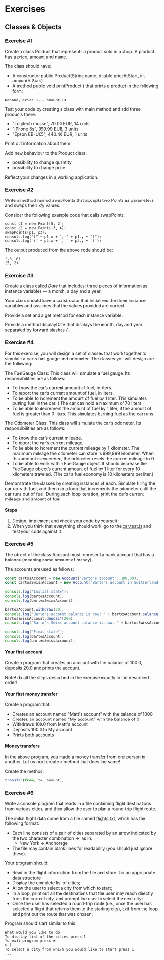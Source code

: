 # Exercises

## Classes & Objects

### Exercise #1

Create a class Product that represents a product sold in a shop. A product has a price, amount and name.

The class should have:

  - A constructor public Product(String name, double priceAtStart, int amountAtStart)
  - A method public void printProduct() that prints a product in the following form:

```
Banana, price 1.1, amount 13
```

Test your code by creating a class with main method and add three products there:

  - "Logitech mouse", 70.00 EUR, 14 units
  - "iPhone 5s", 999.99 EUR, 3 units
  - "Epson EB-U05", 440.46 EUR, 1 units
  
Print out information about them.

Add new behaviour to the Product class:

  - possibility to change quantity
  - possibility to change price
  
Reflect your changes in a working application.

### Exercise #2

Write a method named swapPoints that accepts two Points as parameters and swaps their x/y values.

Consider the following example code that calls swapPoints:

```
const p1 = new Point(5, 2);
const p2 = new Point(-3, 6);
swapPoints(p1, p2);
console.log("(" + p1.x + ", " + p1.y + ")");
console.log("(" + p2.x + ", " + p2.y + ")");
```

The output produced from the above code should be:

```
(-3, 6)
(5, 2)
```

### Exercise #3

Create a class called *Date* that includes: three pieces of information as instance variables — a month, a
day and a year.
 
Your class should have a constructor that initializes the three instance variables and assumes that the values provided are correct.
 
Provide a set and a get method for each instance variable.

Provide a method displayDate that displays the month, day and year separated by forward slashes */*.

### Exercise #4

For this exercise, you will design a set of classes that work together to simulate a car's fuel gauge and odometer. The classes you will design are the following:

The FuelGauge Class: This class will simulate a fuel gauge. Its responsibilities are as follows:

 - To know the car’s current amount of fuel, in liters.
 - To report the car’s current amount of fuel, in liters.
 - To be able to increment the amount of fuel by 1 liter. This simulates putting fuel in the car. ( The car can hold a maximum of 70 liters.)
 - To be able to decrement the amount of fuel by 1 liter, if the amount of fuel is greater than 0 liters. This simulates burning fuel as the car runs.
 
The Odometer Class: This class will simulate the car’s odometer. Its responsibilities are as follows:

 - To know the car’s current mileage.
 - To report the car’s current mileage.
 - To be able to increment the current mileage by 1 kilometer. The maximum mileage the odometer can store is 999,999 kilometer. When this amount is exceeded, the odometer resets the current mileage to 0.
 - To be able to work with a FuelGauge object. It should decrease the FuelGauge object’s current amount of fuel by 1 liter for every 10 kilometers traveled. (The car’s fuel economy is 10 kilometers per liter.)
 
Demonstrate the classes by creating instances of each. Simulate filling the car up with fuel, and then run a loop that increments the odometer until the car runs out of fuel. During each loop iteration, print the car’s current mileage and amount of fuel.

#### Steps

 1. Design, implement and check your code by yourself;
 2. When you think that everything should work, go to the [car.test.js](./car.test.js) and test your code against it.  

### Exercise #5

The object of the class Account must represent a bank account that has a balance (meaning some amount of money).

The accounts are used as follows:

```javascript
const bartosAccount = new Account("Barto's account", 100.00);
const bartosSwissAccount = new Account("Barto's account in Switzerland", 1000000.00);

console.log("Initial state");
console.log(bartosAccount);
console.log(bartosSwissAccount);

bartosAccount.withdraw(20);
console.log("Barto's account balance is now: " + bartosAccount.balance());
bartosSwissAccount.deposit(200);
console.log("Barto's Swiss account balance is now: " + bartosSwissAccount.balance());

console.log("Final state");
console.log(bartosAccount);
console.log(bartosSwissAccount);
```

#### Your first account

Create a program that creates an account with the balance of 100.0, deposits 20.0 and prints the account.

Note! do all the steps described in the exercise exactly in the described order!

#### Your first money transfer

Create a program that:

  - Creates an account named "Matt's account" with the balance of 1000
  - Creates an account named "My account" with the balance of 0
  - Withdraws 100.0 from Matt's account
  - Deposits 100.0 to My account
  - Prints both accounts
  
#### Money transfers

In the above program, you made a money transfer from one person to another. Let us next create a method that does the same!

Create the method:

```javascript
transfer(from, to, amount);
```

### Exercise #6

Write a console program that reads in a file containing flight destinations from various cities, and then allow the user to plan a round-trip flight route.

The initial flight data come from a file named [flights.txt](./flights.txt), which has the following format:

  - Each line consists of a pair of cities separated by an arrow indicated by the two character combination ->, as in:
    - New York -> Anchorage
  - The file may contain blank lines for readability (you should just ignore these).

Your program should:

  - Read in the flight information from the file and store it in an appropriate data structure;
  - Display the complete list of cities;
  - Allow the user to select a city from which to start;
  - In a loop, print out all the destinations that the user may reach directly from the current city, and prompt the user to select the next city;
  - Once the user has selected a round-trip route (i.e., once the user has selected a flight that returns them to the starting city), exit from the loop and print out the route that was chosen;

Program should start similar to this:

```
What would you like to do:
To display list of the cities press 1
To exit program press #
> 1
To select a city from which you would like to start press 1
...
```
